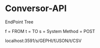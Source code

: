 # Conversor-API

EndPoint Tree

f = FROM
t = TO
s = System
Method = POST

localhost:3591/s/GEPHI/f/JSON/t/CSV
